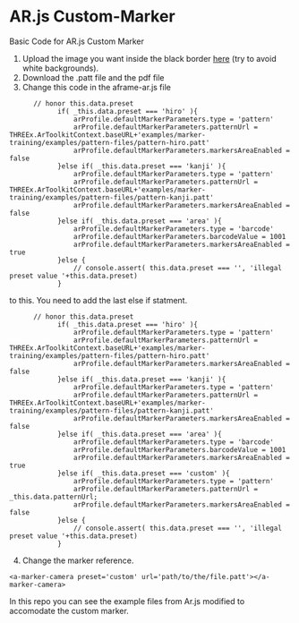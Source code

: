 # AR.js Custom-Marker
Basic Code for AR.js Custom Marker

1. Upload the image you want inside the black border [here](https://jeromeetienne.github.io/AR.js/three.js/examples/marker-training/examples/generator.html) (try to avoid white backgrounds).
2. Download the .patt file and the pdf file
3. Change this code in the aframe-ar.js file
```
      // honor this.data.preset
			if( _this.data.preset === 'hiro' ){
				arProfile.defaultMarkerParameters.type = 'pattern'
				arProfile.defaultMarkerParameters.patternUrl = THREEx.ArToolkitContext.baseURL+'examples/marker-training/examples/pattern-files/pattern-hiro.patt'
				arProfile.defaultMarkerParameters.markersAreaEnabled = false
			}else if( _this.data.preset === 'kanji' ){
				arProfile.defaultMarkerParameters.type = 'pattern'
				arProfile.defaultMarkerParameters.patternUrl = THREEx.ArToolkitContext.baseURL+'examples/marker-training/examples/pattern-files/pattern-kanji.patt'
				arProfile.defaultMarkerParameters.markersAreaEnabled = false
			}else if( _this.data.preset === 'area' ){
				arProfile.defaultMarkerParameters.type = 'barcode'
				arProfile.defaultMarkerParameters.barcodeValue = 1001	
				arProfile.defaultMarkerParameters.markersAreaEnabled = true
			}else {
				// console.assert( this.data.preset === '', 'illegal preset value '+this.data.preset)
			}	    
```
to this. You need to add the last else if statment.
```
      // honor this.data.preset
			if( _this.data.preset === 'hiro' ){
				arProfile.defaultMarkerParameters.type = 'pattern'
				arProfile.defaultMarkerParameters.patternUrl = THREEx.ArToolkitContext.baseURL+'examples/marker-training/examples/pattern-files/pattern-hiro.patt'
				arProfile.defaultMarkerParameters.markersAreaEnabled = false
			}else if( _this.data.preset === 'kanji' ){
				arProfile.defaultMarkerParameters.type = 'pattern'
				arProfile.defaultMarkerParameters.patternUrl = THREEx.ArToolkitContext.baseURL+'examples/marker-training/examples/pattern-files/pattern-kanji.patt'
				arProfile.defaultMarkerParameters.markersAreaEnabled = false
			}else if( _this.data.preset === 'area' ){
				arProfile.defaultMarkerParameters.type = 'barcode'
				arProfile.defaultMarkerParameters.barcodeValue = 1001	
				arProfile.defaultMarkerParameters.markersAreaEnabled = true
			}else if( _this.data.preset === 'custom' ){
				arProfile.defaultMarkerParameters.type = 'pattern'
				arProfile.defaultMarkerParameters.patternUrl = _this.data.patternUrl;
				arProfile.defaultMarkerParameters.markersAreaEnabled = false
			}else {
				// console.assert( this.data.preset === '', 'illegal preset value '+this.data.preset)
			}	    
```
4. Change the marker reference.
```
<a-marker-camera preset='custom' url='path/to/the/file.patt'></a-marker-camera>
```

In this repo you can see the example files from Ar.js modified to accomodate the custom marker.
